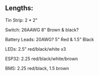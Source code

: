 ## Lengths:
Tin Strip: 2 * 2"

Switch: 26AAWG 8" Brown & black?

Battery Leads: 20AWG? 5" Red & 1.5" Black

LEDs: 2.5" red/black/white x3

ESP32: 2.25 red/black/white/brown

BMS: 2.25 red/black, 1.5 brown

